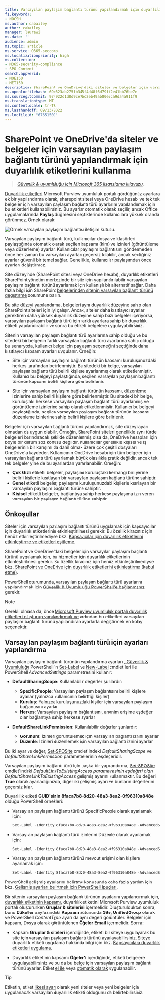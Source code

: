 ```yaml
---
title: Varsayılan paylaşım bağlantı türünü yapılandırmak için duyarlılık etiketlerini kullanma
f1.keywords:
- NOCSH
ms.author: cabailey
author: cabailey
manager: laurawi
ms.date: ''
audience: Admin
ms.topic: article
ms.service: O365-seccomp
ms.localizationpriority: high
ms.collection:
- M365-security-compliance
- SPO_Content
search.appverid:
- MOE150
- MET150
description: SharePoint ve OneDrive'daki siteler ve belgeler için varsayılan paylaşım bağlantı türünü yapılandırmak için duyarlılık etiketlerini kullanın.
ms.openlocfilehash: 69d623ab275fb345f4d48f6d79fb2e41bb76be7e
ms.sourcegitcommit: 974922d1d8d9ce7bc2eb49ab80ecca9da4a911f9
ms.translationtype: MT
ms.contentlocale: tr-TR
ms.lasthandoff: 09/13/2022
ms.locfileid: "67651501"
---
```

# <a name="use-sensitivity-labels-to-configure-the-default-sharing-link-type-for-sites-and-documents-in-sharepoint-and-onedrive"></a>SharePoint ve OneDrive'da siteler ve belgeler için varsayılan paylaşım bağlantı türünü yapılandırmak için duyarlılık etiketlerini kullanma

>*[Güvenlik & uyumluluğu için Microsoft 365 lisanslama kılavuzu](/office365/servicedescriptions/microsoft-365-service-descriptions/microsoft-365-tenantlevel-services-licensing-guidance/microsoft-365-security-compliance-licensing-guidance).*

[Duyarlılık etiketleri](sensitivity-labels.md) Microsoft Purview uyumluluk portalı gördüğünüz ayarlara ek bir yapılandırma olarak, sharepoint sitesi veya OneDrive hesabı ve tek tek belgeler için varsayılan paylaşım bağlantı türü ayarlarını yapılandırmak için bu etiketleri kullanabilirsiniz. Bu ayarlar otomatik olarak seçilir, ancak Office uygulamalarında **Paylaş** düğmesini seçtiklerinde kullanıcılara yüksek oranda görünmez. Örnek olarak:

![Örnek varsayılan paylaşım bağlantısı iletişim kutusu.](../media/default-sharing-link-example.png)

Varsayılan paylaşım bağlantı türü, kullanıcılar dosya ve klasörleri paylaştığında otomatik olarak seçilen kapsamı (kim) ve izinleri (görüntüleme veya düzenleme) ayarlar. Kullanıcılar paylaşım bağlantısını göndermeden önce her zaman bu varsayılan ayarları geçersiz kılabilir, ancak seçtiğiniz ayarlar güvenli bir temel sağlar. Genellikle, kullanıcılar paylaşımdan önce ayarları değiştirmez.

Site düzeyinde (SharePoint sitesi veya OneDrive hesabı), duyarlılık etiketleri SharePoint yönetim merkezinde bir site için yapılandırılabilir varsayılan paylaşım bağlantı türünü ayarlamak için kullanışlı bir alternatif sağlar. Daha fazla bilgi için SharePoint [belgelerinden sitenin varsayılan bağlantı türünü değiştirme](/sharepoint/change-default-sharing-link) bölümüne bakın.

Bu site düzeyi yapılandırma, belgeleri aynı duyarlılık düzeyine sahip olan SharePoint siteleri için iyi çalışır. Ancak, siteler daha kısıtlayıcı ayarlar gerektiren daha yüksek duyarlılık düzeyine sahip bazı belgeler içeriyorsa, varsayılan paylaşım bağlantı türü için farklı ayarlara sahip bir duyarlılık etiketi yapılandırabilir ve sonra bu etiketi belgelere uygulayabilirsiniz.

Sitenin varsayılan paylaşım bağlantı türü ayarlarına sahip olduğu ve bu sitedeki bir belgenin farklı varsayılan bağlantı türü ayarlarına sahip olduğu bu senaryoda, kullanıcı belge için paylaşım seçeneğini seçtiğinde daha kısıtlayıcı kapsam ayarları uygulanır. Örneğin:

- Site için varsayılan paylaşım bağlantı türünün kapsamı kuruluşunuzdaki herkes tarafından belirlenmiştir. Bu sitedeki bir belge, varsayılan paylaşım bağlantı türü belirli kişilere ayarlanmış olarak etiketlenmiştir. Kullanıcı bu belgeyi paylaştığında, seçilen varsayılan paylaşım bağlantı türünün kapsamı belirli kişilere göre belirlenir.

- Site için varsayılan paylaşım bağlantı türünün kapsamı, düzenleme izinlerine sahip belirli kişilere göre belirlenmiştir. Bu sitedeki bir belge, kuruluştaki herkese varsayılan paylaşım bağlantı türü ayarlanmış ve görüntüleme izinlerine sahip olarak etiketlenmiştir. Kullanıcı bu belgeyi paylaştığında, seçilen varsayılan paylaşım bağlantı türünün kapsamı düzenleme izinlerine sahip belirli kişilere göre belirlenir.

Belgeler için varsayılan bağlantı türünü yapılandırmak, site düzeyi ayarı olmadan da uygun olabilir. Örneğin, SharePoint siteleri genellikle aynı türde belgeleri barındıracak şekilde düzenlenmiş olsa da, OneDrive hesapları için böyle bir durum söz konusu değildir. Kullanıcılar genellikle kişisel ve iş belgelerinin bir karışımı da dahil olmak üzere çok çeşitli dosyaları OneDrive'a kaydeder. Kullanıcının OneDrive hesabı için tüm belgeler için varsayılan bağlantı türü ayarlamak büyük olasılıkla pratik değildir, ancak tek tek belgeler yine de bu ayarlardan yararlanabilir. Örneğin:

- **Çok Gizli** etiketli belgeler, paylaşımı kuruluştaki herhangi biri yerine belirli kişilerle kısıtlayan bir varsayılan paylaşım bağlantı türüne sahiptir.
- **Genel** etiketli belgeler, paylaşımı kuruluşunuzdaki kişilerle kısıtlayan bir varsayılan paylaşım bağlantı türüne sahiptir.
- **Kişisel** etiketli belgeler, bağlantıya sahip herkese paylaşıma izin veren varsayılan bir paylaşım bağlantı türüne sahiptir.

## <a name="prerequisites"></a>Önkoşullar

Siteler için varsayılan paylaşım bağlantı türünü uygulamak için kapsayıcılar için duyarlılık etiketlerinin etkinleştirilmesi gerekir. Bu özellik kiracınız için henüz etkinleştirilmediyse bkz. [Kapsayıcılar için duyarlılık etiketlerini etkinleştirme ve etiketleri eşitleme](sensitivity-labels-teams-groups-sites.md#how-to-enable-sensitivity-labels-for-containers-and-synchronize-labels).

SharePoint ve OneDrive'daki belgeler için varsayılan paylaşım bağlantı türünü uygulamak için, bu hizmetler için duyarlılık etiketlerinin etkinleştirilmesi gerekir. Bu özellik kiracınız için henüz etkinleştirilmediyse bkz. [SharePoint ve OneDrive için duyarlılık etiketlerini etkinleştirme (kabul etme)](sensitivity-labels-sharepoint-onedrive-files.md#how-to-enable-sensitivity-labels-for-sharepoint-and-onedrive-opt-in).

PowerShell oturumunda, varsayılan paylaşım bağlantı türü ayarlarını yapılandırmak için [Güvenlik & Uyumluluğu PowerShell'e bağlanmanız](/powershell/exchange/office-365-scc/connect-to-scc-powershell/connect-to-scc-powershell) gerekir.

> [!NOTE]
> Gerekli olmasa da, önce [Microsoft Purview uyumluluk portalı duyarlılık etiketleri oluşturup yapılandırmak ve](create-sensitivity-labels.md) ardından bu etiketleri varsayılan paylaşım bağlantı türünü yapılandıran ayarlarla değiştirmek en kolay seçenektir.

## <a name="how-to-configure-settings-for-the-default-sharing-link-type"></a>Varsayılan paylaşım bağlantı türü için ayarları yapılandırma

Varsayılan paylaşım bağlantı türünün yapılandırma ayarları [, Güvenlik & Uyumluluğu](/powershell/exchange/scc-powershell) PowerShell'in [Set-Label](/powershell/module/exchange/set-label) ve [New-Label](/powershell/module/exchange/new-labelpolicy) cmdlet'leri ile PowerShell *AdvancedSettings* parametresini kullanır:

- **DefaultSharingScope**: Kullanılabilir değerler şunlardır:
    - **SpecificPeople**: Varsayılan paylaşım bağlantısını belirli kişilere ayarlar (yalnızca kullanıcının belirttiği kişiler)
    - **Kuruluş**: Yalnızca kuruluşunuzdaki kişiler için varsayılan paylaşım bağlantısını ayarlar
    - **Herkes**: Varsayılan paylaşım bağlantısını, anonim erişime eşdeğer olan bağlantıya sahip herkese ayarlar

- **DefaultShareLinkPermission**: Kullanılabilir değerler şunlardır:
    - **Görünüm**: İzinleri görüntülemek için varsayılan bağlantı iznini ayarlar
    - **Düzenle**: İzinleri düzenlemek için varsayılan bağlantı iznini ayarlar

Bu iki ayar ve değer, [Set-SPOSite](/powershell/module/sharepoint-online/set-sposite) cmdlet'indeki *DefaultSharingScope* ve *DefaultShareLinkPermission* parametrelerinin eşdeğeridir.

Varsayılan paylaşım bağlantı türü için başka bir yapılandırma, [Set-SPOSite](/powershell/module/sharepoint-online/set-sposite) cmdlet'indeki *DefaultLinkToExistingAccess parametresinin eşdeğeri olan DefaultShareLinkToExistingAccess* gelişmiş ayarını kullanmaktır. Bu değeri **True** olarak ayarladığınızda, diğer iki gelişmiş ayarı ve bunların değerlerini geçersiz kılar.

Duyarlılık etiketi **GUID'sinin 8faca7b8-8d20-48a3-8ea2-0f96310a848e** olduğu PowerShell örnekleri:

- Varsayılan paylaşım bağlantı türünü SpecificPeople olarak ayarlamak için:
    
    ````powershell
    Set-Label -Identity 8faca7b8-8d20-48a3-8ea2-0f96310a848e -AdvancedSettings @{DefaultSharingScope="SpecificPeople"}
    ````

- Varsayılan paylaşım bağlantı türü izinlerini Düzenle olarak ayarlamak için:
    
    ````powershell
    Set-Label -Identity 8faca7b8-8d20-48a3-8ea2-0f96310a848e -AdvancedSettings @{DefaultShareLinkPermission="Edit"}
    ````

- Varsayılan paylaşım bağlantı türünü mevcut erişimi olan kişilere ayarlamak için:
    
    ````powershell
    Set-Label -Identity 8faca7b8-8d20-48a3-8ea2-0f96310a848e -AdvancedSettings @{DefaultShareLinkToExistingAccess="True"}
    ````

PowerShell gelişmiş ayarlarını belirtme konusunda daha fazla yardım için bkz. [Gelişmiş ayarları belirtmek için PowerShell ipuçları](create-sensitivity-labels.md#powershell-tips-for-specifying-the-advanced-settings).

Bir sitenin varsayılan paylaşım bağlantı türünün ayarlarını yapılandırmak için, [duyarlılık etiketinin kapsamı](sensitivity-labels.md#label-scopes), duyarlılık etiketini Microsoft Purview uyumluluk portalı oluştururken **Gruplar & sitelerini** içermelidir. Oluşturulduktan sonra, bunu **Etiketler** sayfasındaki **Kapsam** sütununda **Site, UnifiedGroup** olarak ve PowerShell *ContentType* ayarı da aynı değeri görüntüler. Belgeler için kapsam, Dosya olarak görüntülenen **Öğeler** **Email** içermelidir. Sonra:

- Kapsam **Gruplar & siteleri** içerdiğinde, etiketi bir siteye uygulayarak bu site için varsayılan paylaşım bağlantı türünü ayarlayabilirsiniz. Siteye duyarlılık etiketi uygulama hakkında bilgi için bkz. [Kapsayıcılara duyarlılık etiketleri uygulama](sensitivity-labels-teams-groups-sites.md#how-to-apply-sensitivity-labels-to-containers).

- Duyarlılık etiketinin kapsamı **Öğeler'i** içerdiğinde, etiketi belgelere uygulayabilirsiniz ve bu da bu belge için varsayılan paylaşım bağlantı türünü ayarlar. Etiket [el ile](https://support.microsoft.com/office/apply-sensitivity-labels-to-your-files-and-email-in-office-2f96e7cd-d5a4-403b-8bd7-4cc636bae0f9) veya [otomatik olarak](apply-sensitivity-label-automatically.md) uygulanabilir.

> [!TIP]
> Etiketin, etiket [ilkesi ayarı](sensitivity-labels.md#what-label-policies-can-do) olarak yeni siteler veya yeni belgeler için uygulanacak varsayılan duyarlılık etiketi olduğunu da belirtebilirsiniz.
